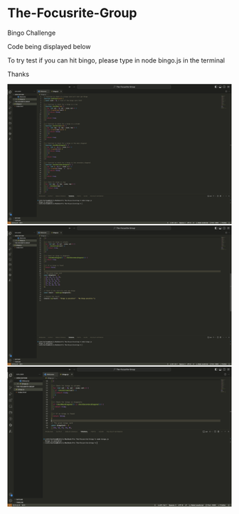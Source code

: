 # The-Focusrite-Group
Bingo Challenge


Code being displayed below

To try test if you can hit bingo, please type in node bingo.js in the terminal

Thanks

![Picture1](assets/pic1.png)
![Picture2](assets/pic2.png)
![Picture3](assets/pic3.png)
